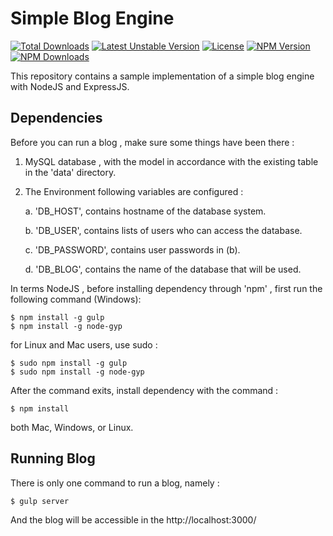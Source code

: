 # Simple Blog Engine
[![Total Downloads](https://poser.pugx.org/anteknik/express-blog/downloads)](https://packagist.org/packages/anteknik/express-blog)
[![Latest Unstable Version](https://poser.pugx.org/anteknik/express-blog/v/unstable)](https://packagist.org/packages/anteknik/express-blog)
[![License](https://poser.pugx.org/anteknik/express-blog/license)](https://packagist.org/packages/anteknik/express-blog)
[![NPM Version](https://img.shields.io/npm/v/npm.svg)](https://www.npmjs.com/package/express-blog)
[![NPM Downloads](https://img.shields.io/npm/dm/localeval.svg)](https://www.npmjs.com/package/express-blog)

This repository contains a sample implementation of a simple blog engine with NodeJS and ExpressJS. 

## Dependencies

Before you can run a blog , make sure some things have been there :

1. MySQL database , with the model in accordance with the existing table in the 'data' directory.
2. The Environment following variables are configured :

    a. 'DB_HOST', contains hostname of the database system.
    
    b. 'DB_USER', contains lists of users who can access the database.
    
    c. 'DB_PASSWORD', contains user passwords in (b).
    
    d. 'DB_BLOG', contains the name of the database that will be used.

In terms NodeJS , before installing dependency through 'npm' , first run the following command (Windows):

    $ npm install -g gulp
    $ npm install -g node-gyp

for Linux and Mac users, use sudo :

    $ sudo npm install -g gulp
    $ sudo npm install -g node-gyp

After the command exits, install dependency with the command :

    $ npm install

both Mac, Windows, or Linux.

## Running Blog

There is only one command to run a blog, namely :

    $ gulp server

And the blog will be accessible in the http://localhost:3000/
